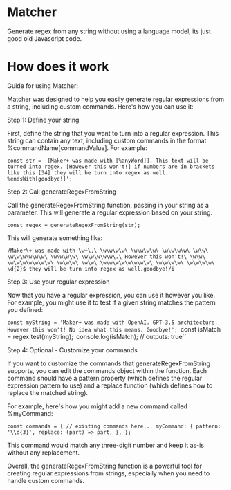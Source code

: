 # Matcher
Generate regex from any string without using a language model, its just good old Javascript code.

# How does it work

Guide for using Matcher:

Matcher was designed to help you easily generate regular expressions from a string, including custom commands. Here's how you can use it:

Step 1: Define your string

First, define the string that you want to turn into a regular expression. This string can contain any text, including custom commands in the format %commandName[commandValue]. For example:

``const str = '[Maker+ was made with [%anyWord]]. This text will be turned into regex. [However this won't!] if numbers are in brackets like this [34] they will be turn into regex as well. %endsWith[goodbye!]';``

Step 2: Call generateRegexFromString

Call the generateRegexFromString function, passing in your string as a parameter. This will generate a regular expression based on your string.

``const regex = generateRegexFromString(str);``

This will generate something like:

``/Maker\+ was made with \w+\.\ \w\w\w\w\ \w\w\w\w\ \w\w\w\w\ \w\w\ \w\w\w\w\w\w\ \w\w\w\w\ \w\w\w\w\w\.\ However this won't!\ \w\w\ \w\w\w\w\w\w\w\ \w\w\w\ \w\w\ \w\w\w\w\w\w\w\w\ \w\w\w\w\ \w\w\w\w\ \d{2}$ they will be turn into regex as well.goodbye!/i``

Step 3: Use your regular expression

Now that you have a regular expression, you can use it however you like. For example, you might use it to test if a given string matches the pattern you defined:

``const myString = 'Maker+ was made with OpenAI. GPT-3.5 architecture. However this won't! No idea what this means. Goodbye!';
``const isMatch = regex.test(myString);``
``console.log(isMatch); // outputs: true``

Step 4: Optional - Customize your commands

If you want to customize the commands that generateRegexFromString supports, you can edit the commands object within the function. Each command should have a pattern property (which defines the regular expression pattern to use) and a replace function (which defines how to replace the matched string).

For example, here's how you might add a new command called %myCommand:

``const commands = {
  // existing commands here...
  myCommand: {
    pattern: '\\d{3}',
    replace: (part) => part,
  },
};``

This command would match any three-digit number and keep it as-is without any replacement.

Overall, the generateRegexFromString function is a powerful tool for creating regular expressions from strings, especially when you need to handle custom commands.




